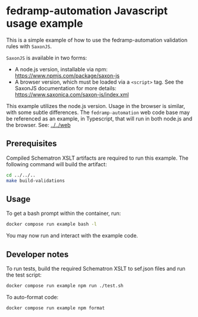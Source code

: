 # fedramp-automation Javascript usage example

This is a simple example of how to use the fedramp-automation validation rules with `SaxonJS`.

`SaxonJS` is available in two forms:

- A node.js version, installable via npm: https://www.npmjs.com/package/saxon-js
- A browser version, which must be loaded via a `<script>` tag. See the SaxonJS documentation for more details: https://www.saxonica.com/saxon-js/index.xml

This example utilizes the node.js version. Usage in the browser is similar, with some subtle differences. The `fedramp-automation` web code base may be referenced as an example, in Typescript, that will run in both node.js and the browser. See: [../../web]([../../web])

## Prerequisites

Compiled Schematron XSLT artifacts are required to run this example. The following command will build the artifact:

```bash
cd ../../..
make build-validations
```

## Usage

To get a bash prompt within the container, run:

```bash
docker compose run example bash -l
```

You may now run and interact with the example code.

## Developer notes

To run tests, build the required Schematron XSLT to sef.json files and run the test script:

```bash
docker compose run example npm run ./test.sh
```

To auto-format code:

```bash
docker compose run example npm format
```

